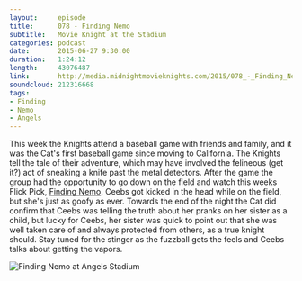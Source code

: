 ```yaml
---
layout:     episode
title:      078 - Finding Nemo
subtitle:   Movie Knight at the Stadium
categories: podcast
date:       2015-06-27 9:30:00
duration:   1:24:12
length:     43076487
link:       http://media.midnightmovieknights.com/2015/078_-_Finding_Nemo.m4a
soundcloud: 212316668
tags:
- Finding
- Nemo
- Angels
---
```

This week the Knights attend a baseball game with friends and family, and it was the Cat's first baseball game since moving to California. The Knights tell the tale of their adventure, which may have involved the felineous (get it?) act of sneaking a knife past the metal detectors. After the game the group had the opportunity to go down on the field and watch this weeks Flick Pick, [Finding Nemo](http://www.imdb.com/title/tt0266543). Ceebs got kicked in the head while on the field, but she's just as goofy as ever. Towards the end of the night the Cat did confirm that Ceebs was telling the truth about her pranks on her sister as a child, but lucky for Ceebs, her sister was quick to point out that she was well taken care of and always protected from others, as a true knight should. Stay tuned for the stinger as the fuzzball gets the feels and Ceebs talks about getting the vapors.  

![Finding Nemo at Angels Stadium](http://media.midnightmovieknights.com/img/MMK78FindingNemoAtTheNemo-750x563.jpg)  